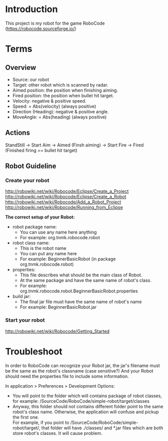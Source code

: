 # Introduction
This project is my robot for the game RoboCode (https://robocode.sourceforge.io/)

# Terms
## Overview
- Source: our robot
- Target: other robot which is scanned by radar.
- Aimed position: the position when finishing aiming.
- Fired position: the position when bullet hit target.
- Velocity: negative & positive speed.
- Speed: = Abs(velocity) (always positive)
- Direction (Heading): negative & positive angle.
- MoveAngle: = Abs(heading) (always positive)

## Actions 
StandStill -> Start Aim -> Aimed (Finsh aiming) -> Start Fire -> Fired (Finished firing == bullet hit target)

## Robot Guideline
### Create your robot
http://robowiki.net/wiki/Robocode/Eclipse/Create_a_Project
http://robowiki.net/wiki/Robocode/Eclipse/Create_a_Robot
http://robowiki.net/wiki/Robocode/Add_a_Robot_Project
http://robowiki.net/wiki/Robocode/Running_from_Eclipse

**The correct setup of your Robot:**
- robot package name: 
    - You can use any name here anything
    - For example: org.tnmk.robocode.robot
- robot class name: 
    - This is the robot name
    - You can put any name here
    - For example: BeginnerBasicRobot (in package org.tnmk.robocode.robot)
- properties:
    - This file describes what should be the main class of Robot.  
    - At the same package and have the same name of robot's class.
    - For example: org.tnmk.robocode.robot.BeginnerBasicRobot.properties
- build jar:
    - The final jar file must have the same name of robot's name 
    - For example: BeginnerBasicRobot.jar

### Start your robot
http://robowiki.net/wiki/Robocode/Getting_Started

# Troubleshoot
In order to RoboCode can recognize your Robot jar, the jar's filename must be the same as the robot's classname (case sensitive?)
And your Robot should need the properties file to include some information.

In application > Preferences > Development Options: 
- You will point to the folder which will contains package of robot classes, for example: /SourceCode/RoboCode/simple-robot/target/classes
- Anyway, this folder should not contains different folder point to the same robot's class name. Otherwise, the application will confuse and pickup the first one.  
For example, if you point to /SourceCode/RoboCode/simple-robot/target/, that folder will have ./classes/ and *.jar files which are both store robot's classes. It will cause problem.
